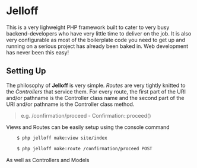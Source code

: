 # Jelloff 

This is a very lighweight PHP framework built to cater to very busy backend-developers who have very little time to deliver on the job. It is also very configurable as most of the boilerplate code you need to get up and running on a serious project has already been baked in. Web development has never been this easy!

## Setting Up

The philosophy of **Jelloff** is very simple. _Routes_ are very tightly knitted to the _Controllers_ that service them. For every route, the first part of the URI and/or pathname is the Controller class name and the second part of the URI and/or pathname is the Controller class method. 

>e.g. /confirmation/proceed - Confirmation::proceed()

Views and Routes can be easily setup using the console command

```bash
	$ php jelloff make:view site/index
```

```bash 
	$ php jelloff make:route /confirmation/proceed POST
```

As well as Controllers and Models
